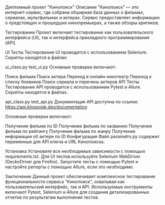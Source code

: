 Дипломный проект "Кинопоиск"
Описание
"Кинопоиск" — это интернет-сервис, где собрана обширная база данных о фильмах, сериалах, мультфильмах и актерах. Сервис предоставляет информацию о предстоящих и прошедших кинопремьерах, а также обзоры критиков.

Тестирование
Проект включает тестирование как пользовательского интерфейса (UI), так и интерфейса прикладного программирования (API).

UI Тесты
Тестирование UI проводится с использованием Selenium. Скрипты находятся в файлах:

ui_class.py
test_ui.py
Основные проверки включают:

Поиск фильма
Поиск актера
Переход в онлайн-кинотеатр
Переход к списку боевиков
Поиск сериала и перечень актеров
API Тесты
Тестирование API проводится с использованием Pytest и Allure. Скрипты находятся в файлах:

api_class.py
test_api.py
Документация API доступна по ссылке: https://api.kinopoisk.dev/documentation

Основные проверки включают:

Получение фильма по ID
Получение фильма по названию
Получение фильма по рейтингу
Получение фильма по жанру
Получение информации об актере по ID
Конфигурация
Файл parametrs.py содержит переменные для API ключа и URL Кинопоиска.

Установка
Установите все необходимые зависимости с помощью requirements.txt.
Для UI тестов используйте Selenium WebDriver (GeckoDriver для Firefox).
Запустите тесты с помощью Pytest и настройте репорты с помощью Allure, если это необходимо.

Заключение
Данный проект обеспечивает комплексное тестирование функциональности сервиса "Кинопоиск", охватывая как пользовательский интерфейс, так и API. Используемые инструменты включают Pytest, Selenium и Allure для создания детализированных отчетов по результатам выполнения тестов.